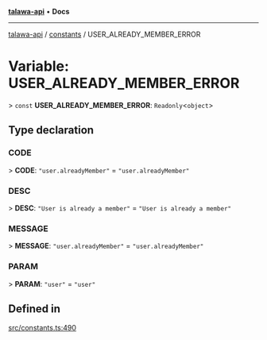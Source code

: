 [**talawa-api**](../../README.md) • **Docs**

***

[talawa-api](../../modules.md) / [constants](../README.md) / USER\_ALREADY\_MEMBER\_ERROR

# Variable: USER\_ALREADY\_MEMBER\_ERROR

\> `const` **USER\_ALREADY\_MEMBER\_ERROR**: `Readonly`\<`object`\>

## Type declaration

### CODE

\> **CODE**: `"user.alreadyMember"` = `"user.alreadyMember"`

### DESC

\> **DESC**: `"User is already a member"` = `"User is already a member"`

### MESSAGE

\> **MESSAGE**: `"user.alreadyMember"` = `"user.alreadyMember"`

### PARAM

\> **PARAM**: `"user"` = `"user"`

## Defined in

[src/constants.ts:490](https://github.com/PalisadoesFoundation/talawa-api/blob/c952c7a3bfd4b8b910fbae10313f5402ade5a9d4/src/constants.ts#L490)
